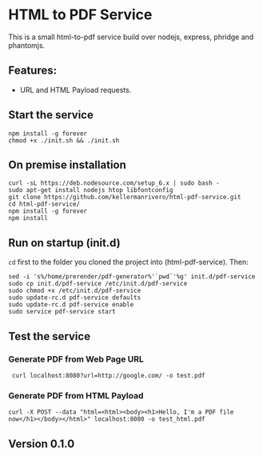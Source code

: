 ﻿# HTML to PDF Service

This is a small html-to-pdf service build over nodejs, express, phridge and phantomjs.

## Features:

* URL and HTML Payload requests.

## Start the service

``` 
npm install -g forever
chmod +x ./init.sh && ./init.sh 
```
## On premise installation

```
curl -sL https://deb.nodesource.com/setup_6.x | sudo bash -
sudo apt-get install nodejs htop libfontconfig
git clone https://github.com/kellermanrivero/html-pdf-service.git
cd html-pdf-service/
npm install -g forever
npm install 
```

## Run on startup (init.d)

`cd` first to the folder you cloned the project into (html-pdf-service). Then:

```
sed -i 's%/home/prerender/pdf-generator%'`pwd`'%g' init.d/pdf-service
sudo cp init.d/pdf-service /etc/init.d/pdf-service
sudo chmod +x /etc/init.d/pdf-service 
sudo update-rc.d pdf-service defaults
sudo update-rc.d pdf-service enable
sudo service pdf-service start
```

## Test the service

### Generate PDF from Web Page URL

```  curl localhost:8080?url=http://google.com/ -o test.pdf ```

### Generate PDF from HTML Payload

``` curl -X POST --data "html=<html><body><h1>Hello, I'm a PDF file now</h1></body></html>" localhost:8080 -o test_html.pdf ```

## Version 0.1.0
